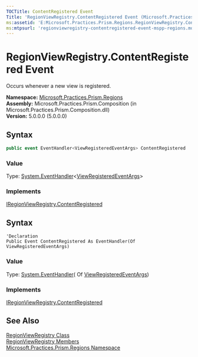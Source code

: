 ```yaml
---
TOCTitle: ContentRegistered Event
Title: 'RegionViewRegistry.ContentRegistered Event (Microsoft.Practices.Prism.Regions)'
ms:assetid: 'E:Microsoft.Practices.Prism.Regions.RegionViewRegistry.ContentRegistered'
ms:mtpsurl: 'regionviewregistry-contentregistered-event-mspp-regions.md'
---
```


# RegionViewRegistry.ContentRegistered Event

Occurs whenever a new view is registered.

**Namespace:** [Microsoft.Practices.Prism.Regions](/patterns-practices/reference/mspp-regions-namespace)<br/>
**Assembly:** Microsoft.Practices.Prism.Composition (in Microsoft.Practices.Prism.Composition.dll)<br/>
**Version:** 5.0.0.0 (5.0.0.0)

## Syntax

```C#
public event EventHandler<ViewRegisteredEventArgs> ContentRegistered
```

### Value

Type: [System.EventHandler](http://msdn.microsoft.com/en-us/library/db0etb8x)&lt;[ViewRegisteredEventArgs](/patterns-practices/reference/viewregisteredeventargs-class-mspp-regions)&gt;

### Implements

[IRegionViewRegistry.ContentRegistered](/patterns-practices/reference/iregionviewregistry-contentregistered-event-mspp-regions)

## Syntax

```VB
'Declaration
Public Event ContentRegistered As EventHandler(Of ViewRegisteredEventArgs)
```

### Value

Type: [System.EventHandler](http://msdn.microsoft.com/en-us/library/db0etb8x)( Of [ViewRegisteredEventArgs](/patterns-practices/reference/viewregisteredeventargs-class-mspp-regions))

### Implements

[IRegionViewRegistry.ContentRegistered](/patterns-practices/reference/iregionviewregistry-contentregistered-event-mspp-regions)

## See Also

[RegionViewRegistry Class](/patterns-practices/reference/regionviewregistry-class-mspp-regions)<br/>
[RegionViewRegistry Members](/patterns-practices/reference/regionviewregistry-members-mspp-regions)<br/>
[Microsoft.Practices.Prism.Regions Namespace](/patterns-practices/reference/mspp-regions-namespace)<br/>